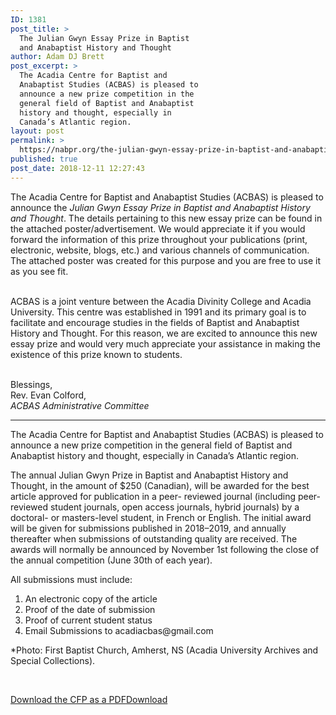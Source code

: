 ```yaml
---
ID: 1381
post_title: >
  The Julian Gwyn Essay Prize in Baptist
  and Anabaptist History and Thought
author: Adam DJ Brett
post_excerpt: >
  The Acadia Centre for Baptist and
  Anabaptist Studies (ACBAS) is pleased to
  announce a new prize competition in the
  general field of Baptist and Anabaptist
  history and thought, especially in
  Canada’s Atlantic region.
layout: post
permalink: >
  https://nabpr.org/the-julian-gwyn-essay-prize-in-baptist-and-anabaptist-history-and-thought/
published: true
post_date: 2018-12-11 12:27:43
---
```

<!-- wp:paragraph -->
<p>The Acadia Centre for Baptist and Anabaptist Studies (ACBAS) is pleased to announce the <em>Julian Gwyn Essay Prize in Baptist and Anabaptist History and Thought</em>. The details pertaining to this new essay prize can be found in the attached poster/advertisement. We would appreciate it if you would forward the information of this prize throughout your publications (print, electronic, website, blogs, etc.) and various channels of communication. The attached poster was created for this purpose and you are free to use it as you see fit. </p>
<!-- /wp:paragraph -->

<!-- wp:paragraph -->
<p><!--more--><br />ACBAS is a joint venture between the Acadia Divinity College and Acadia University. This centre was established in 1991 and its primary goal is to facilitate and encourage studies in the fields of Baptist and Anabaptist History and Thought. For this reason, we are excited to announce this new essay prize and would very much appreciate your assistance in making the existence of this prize known to students. </p>
<!-- /wp:paragraph -->

<!-- wp:paragraph -->
<p><br />Blessings,<br />Rev. Evan Colford,<br /><em>ACBAS Administrative Committee</em></p>
<!-- /wp:paragraph -->

<!-- wp:separator --><hr class="wp-block-separator" /><!-- /wp:separator -->

<!-- wp:paragraph -->
<p>The Acadia Centre for Baptist and Anabaptist Studies (ACBAS) is pleased to announce a new prize competition in the general field of Baptist and Anabaptist history and thought, especially in Canada’s Atlantic region.</p>
<!-- /wp:paragraph -->

<!-- wp:paragraph -->
<p>The annual Julian Gwyn Prize in Baptist and Anabaptist History and Thought, in the amount of $250 (Canadian), will be awarded for the best article approved for publication in a peer- reviewed journal (including peer-reviewed student journals, open access journals, hybrid journals) by a doctoral- or masters-level student, in French or English. The initial award will be given for submissions published in 2018–2019, and annually thereafter when submissions of outstanding quality are received. The awards will normally be announced by November 1st following the close of the annual competition (June 30th of each year).</p>
<!-- /wp:paragraph -->

<!-- wp:paragraph -->
<p>All submissions must include:</p>
<!-- /wp:paragraph -->

<!-- wp:list {"ordered":true} -->
<ol>
<li>An electronic copy of the article</li>
<li>Proof of the date of submission</li>
<li>Proof of current student status</li>
<li>Email Submissions to acadiacbas@gmail.com</li>
</ol>
<!-- /wp:list -->

<!-- wp:paragraph -->
<p>*Photo: First Baptist Church, Amherst, NS (Acadia University Archives and Special Collections).</p>
<!-- /wp:paragraph -->

<!-- wp:paragraph -->
<p>&nbsp;</p>
<!-- /wp:paragraph -->

<!-- wp:file {"id":1386,"href":"https://nabpr.org/wp-content/uploads/2018/12/ACBAS-Essay-Prize-PDF.pdf"} -->
<div class="wp-block-file"><a href="https://nabpr.org/wp-content/uploads/2018/12/ACBAS-Essay-Prize-PDF.pdf">Download the CFP as a PDF</a><a class="wp-block-file__button" href="https://nabpr.org/wp-content/uploads/2018/12/ACBAS-Essay-Prize-PDF.pdf" download="">Download</a></div>
<!-- /wp:file -->